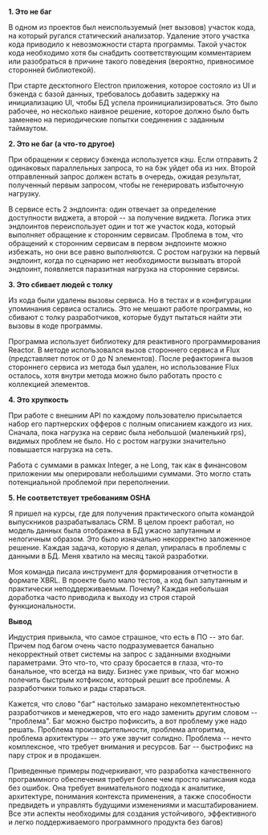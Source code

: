 **1. Это не баг**

В одном из проектов был неиспользуемый (нет вызовов) участок кода, на который ругался статический анализатор. Удаление этого участка кода приводило к невозможности старта программы. Такой участок кода необходимо хотя бы снабдить соответствующим комментарием или разобраться в причине такого поведения (вероятно, привносимое сторонней библиотекой).

При старте десктопного Electron приложения, которое состояло из UI и бэкенда с базой данных, требовалось добавить задержку на инициализацию UI, чтобы БД успела проинициализироваться. Это было рабочее, но несколько наивное решение, которое должно было быть заменено на периодические попытки соединения с заданным таймаутом.

**2. Это не баг (а что-то другое)**

При обращении к сервису бэкенда используется кэш. Если отправить 2 одинаковых параллельных запроса, то на бэк уйдет оба из них. Второй отправленный запрос должен встать в очередь, ожидая результат, полученный первым запросом, чтобы не генерировать избыточную нагрузку.

В сервисе есть 2 эндпоинта: один отвечает за определение доступности виджета, а второй -- за получение виджета. Логика этих эндпоинтов переиспользует один и тот же участок кода, который выполняет обращение к сторонним сервисам. Проблема в том, что обращений к сторонним сервисам в первом эндпоинте можно избежать, но они все равно выполняются. С ростом нагрузки на первый эндпоинт, когда по сценарию нет необходимости вызывать второй эндпоинт, появляется паразитная нагрузка на сторонние сервисы.

**3. Это сбивает людей с толку**

Из кода были удалены вызовы сервиса. Но в тестах и в конфигурации упоминания сервиса остались. Это не мешают работе программы, но сбивают с толку разработчиков, которые будут пытаться найти эти вызовы в коде программы.

Программа использует библиотеку для реактивного программирования Reactor. В методе использовался вызов стороннего сервиса и Flux (представляет поток от 0 до N элементов). После рефакторинга вызов стороннего сервиса из метода был удален, но использование Flux осталось, хотя внутри метода можно было работать просто с коллекцией элементов.

**4. Это хрупкость**

При работе с внешним API по каждому пользователю присылается набор его партнерских офферов с полным описанием каждого из них. Сначала, пока нагрузка на сервис была небольшой (маленький rps), видимых проблем не было. Но с ростом нагрузки значительно повышается нагрузка на сеть.

Работа с суммами в рамках Integer, а не Long, так как в финансовом приложении мы оперировали небольшими суммами. Это могло стать потенциальной проблемой при переполнении.

**5. Не соответствует требованиям OSHA**

Я пришел на курсы, где для получения практического опыта командой выпускников разрабатывалась CRM. В целом проект работал, но модель данных была отображена в БД ужасно запутанным и нелогичным образом. Это было изначально некорректно заложенное решение. Каждая задача, которую я делал, упиралась в проблемы с данными в БД. Меня хватило на месяц такой разработки.

Моя команда писала инструмент для формирования отчетности в формате XBRL. В проекте было мало тестов, а код был запутанным и практически неподдерживаемым. Почему? Каждая небольшая доработка часто приводила к выходу из строя старой функциональности.


**Вывод**

Индустрия привыкла, что самое страшное, что есть в ПО -- это баг. Причем под багом очень часто подразумевается банально некорректный ответ системы на запрос с заданными входными параметрами. Это что-то, что сразу бросается в глаза, что-то банальное, что всегда на виду. Бизнес уже привык, что баг можно полечить быстрым хотфиксом, который решит все проблемы. А разработчики только и рады стараться.

Кажется, что слово "баг" настолько замарано некомпетентностью разработчиков и менеджеров, что его надо заменить другим словом -- "проблема". Баг можно быстро пофиксить, а вот проблему уже надо решать. Проблема производительности, проблема алгоритма, проблема архитектуры -- это уже звучит солидно. Проблема -- нечто комплексное, что требует внимания и ресурсов. Баг -- быстрофикс на пару строк и в продакшен.

Приведенные примеры подчеркивают, что разработка качественного программного обеспечения требует более чем просто написания кода без ошибок. Она требует внимательного подхода к аналитике, архитектуре, понимания контекста применения, а также способности предвидеть и управлять будущими изменениями и масштабированием. Все эти аспекты необходимы для создания устойчивого, эффективного и легко поддерживаемого программного продукта без багов)